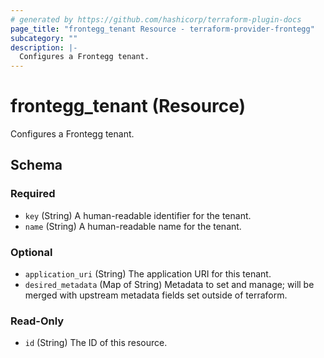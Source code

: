 ```yaml
---
# generated by https://github.com/hashicorp/terraform-plugin-docs
page_title: "frontegg_tenant Resource - terraform-provider-frontegg"
subcategory: ""
description: |-
  Configures a Frontegg tenant.
---
```


# frontegg_tenant (Resource)

Configures a Frontegg tenant.



<!-- schema generated by tfplugindocs -->
## Schema

### Required

- `key` (String) A human-readable identifier for the tenant.
- `name` (String) A human-readable name for the tenant.

### Optional

- `application_uri` (String) The application URI for this tenant.
- `desired_metadata` (Map of String) Metadata to set and manage; will be merged with upstream metadata fields set outside of terraform.

### Read-Only

- `id` (String) The ID of this resource.


